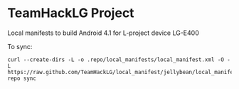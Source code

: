 TeamHackLG Project
========================
Local manifests to build Android 4.1 for L-project device LG-E400

To sync:

    curl --create-dirs -L -o .repo/local_manifests/local_manifest.xml -O -L https://raw.github.com/TeamHackLG/local_manifest/jellybean/local_manifest.xml
    repo sync
